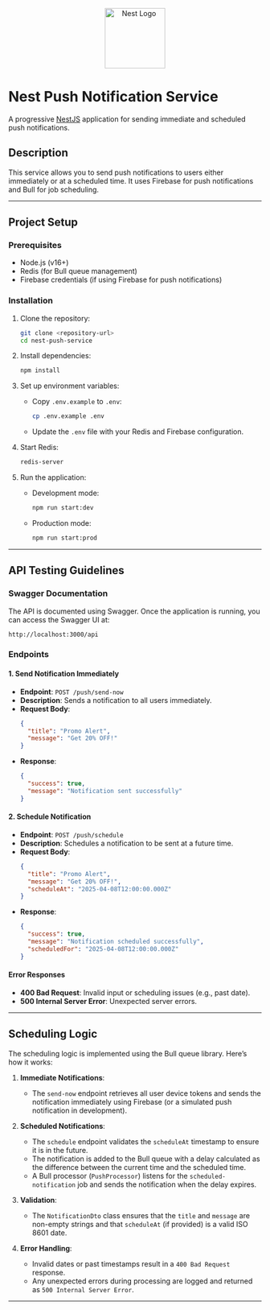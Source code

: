 <p align="center">
  <a href="http://nestjs.com/" target="blank"><img src="https://nestjs.com/img/logo-small.svg" width="120" alt="Nest Logo" /></a>
</p>

# Nest Push Notification Service

A progressive [NestJS](https://nestjs.com/) application for sending immediate and scheduled push notifications.

## Description

This service allows you to send push notifications to users either immediately or at a scheduled time. It uses Firebase for push notifications and Bull for job scheduling.

---

## Project Setup

### Prerequisites

- Node.js (v16+)
- Redis (for Bull queue management)
- Firebase credentials (if using Firebase for push notifications)

### Installation

1. Clone the repository:
   ```bash
   git clone <repository-url>
   cd nest-push-service
   ```

2. Install dependencies:
   ```bash
   npm install
   ```

3. Set up environment variables:
   - Copy `.env.example` to `.env`:
     ```bash
     cp .env.example .env
     ```
   - Update the `.env` file with your Redis and Firebase configuration.

4. Start Redis:
   ```bash
   redis-server
   ```

5. Run the application:
   - Development mode:
     ```bash
     npm run start:dev
     ```
   - Production mode:
     ```bash
     npm run start:prod
     ```

---

## API Testing Guidelines

### Swagger Documentation

The API is documented using Swagger. Once the application is running, you can access the Swagger UI at:

```
http://localhost:3000/api
```

### Endpoints

#### 1. Send Notification Immediately

- **Endpoint**: `POST /push/send-now`
- **Description**: Sends a notification to all users immediately.
- **Request Body**:
  ```json
  {
    "title": "Promo Alert",
    "message": "Get 20% OFF!"
  }
  ```
- **Response**:
  ```json
  {
    "success": true,
    "message": "Notification sent successfully"
  }
  ```

#### 2. Schedule Notification

- **Endpoint**: `POST /push/schedule`
- **Description**: Schedules a notification to be sent at a future time.
- **Request Body**:
  ```json
  {
    "title": "Promo Alert",
    "message": "Get 20% OFF!",
    "scheduleAt": "2025-04-08T12:00:00.000Z"
  }
  ```
- **Response**:
  ```json
  {
    "success": true,
    "message": "Notification scheduled successfully",
    "scheduledFor": "2025-04-08T12:00:00.000Z"
  }
  ```

#### Error Responses

- **400 Bad Request**: Invalid input or scheduling issues (e.g., past date).
- **500 Internal Server Error**: Unexpected server errors.

---

## Scheduling Logic

The scheduling logic is implemented using the Bull queue library. Here’s how it works:

1. **Immediate Notifications**:
   - The `send-now` endpoint retrieves all user device tokens and sends the notification immediately using Firebase (or a simulated push notification in development).

2. **Scheduled Notifications**:
   - The `schedule` endpoint validates the `scheduleAt` timestamp to ensure it is in the future.
   - The notification is added to the Bull queue with a delay calculated as the difference between the current time and the scheduled time.
   - A Bull processor (`PushProcessor`) listens for the `scheduled-notification` job and sends the notification when the delay expires.

3. **Validation**:
   - The `NotificationDto` class ensures that the `title` and `message` are non-empty strings and that `scheduleAt` (if provided) is a valid ISO 8601 date.

4. **Error Handling**:
   - Invalid dates or past timestamps result in a `400 Bad Request` response.
   - Any unexpected errors during processing are logged and returned as `500 Internal Server Error`.

---


